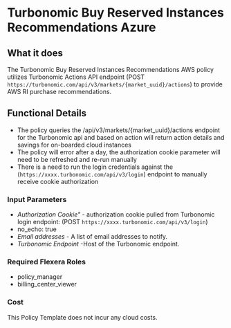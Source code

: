 # Turbonomic Buy Reserved Instances Recommendations Azure

## What it does

The Turbonomic Buy Reserved Instances Recommendations AWS policy utilizes Turbonomic Actions API endpoint (POST `https://turbonomic.com/api/v3/markets/{market_uuid}/actions`) to provide AWS RI purchase recommendations.

## Functional Details

- The policy queries the /api/v3/markets/{market_uuid}/actions endpoint for the Turbonomic api and based on action will return action details and savings for on-boarded cloud instances
- The policy will error after a day, the authorization cookie parameter will need to be refreshed and re-run manually
- There is a need to run the login credentials against the (`https://xxxx.turbonomic.com/api/v3/login`) endpoint to manually receive cookie authorization

### Input Parameters

- *Authorization Cookie"* - authorization cookie pulled from Turbonomic login endpoint: (POST `https://xxxx.turbonomic.com/api/v3/login`)
- no_echo: true
- *Email addresses* - A list of email addresses to notify.
- *Turbonomic Endpoint* -Host of the Turbonomic endpoint.

### Required Flexera Roles

- policy_manager
- billing_center_viewer

### Cost

This Policy Template does not incur any cloud costs.
